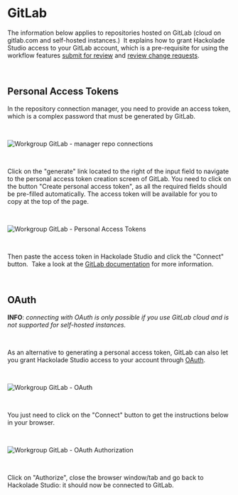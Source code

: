 # GitLab

The information below applies to repositories hosted on GitLab (cloud on gitlab.com and self-hosted instances.)&nbsp; It explains how to grant Hackolade Studio access to your GitLab account, which is a pre-requisite for using the workflow features [submit for review](<Submitforreview.md>) and [review change requests](<Reviewchangerequests.md>).

&nbsp;

## Personal Access Tokens

In the repository connection manager, you need to provide an access token, which is a complex password that must be generated by GitLab.

&nbsp;

![Workgroup GitLab - manager repo connections](<lib/Workgroup GitLab - manager repo connections.png>)

&nbsp;

Click on the "generate" link located to the right of the input field to navigate to the personal access token creation screen of GitLab. You need to click on the button "Create personal access token", as all the required fields should be pre-filled automatically. The access token will be available for you to copy at the top of the page.

&nbsp;

![Workgroup GitLab - Personal Access Tokens](<lib/Workgroup GitLab - Personal Access Tokens.png>)

&nbsp;

Then paste the access token in Hackolade Studio and click the "Connect" button.&nbsp; Take a look at the [GitLab documentation](<https://docs.gitlab.com/ee/user/profile/personal\_access\_tokens.html>) for more information.

&nbsp;

## OAuth

**INFO**: *connecting with OAuth is only possible if you use GitLab cloud and is not supported for self-hosted instances.*

&nbsp;

As an alternative to generating a personal access token, GitLab can also let you grant Hackolade Studio access to your account through [OAuth](<https://oauth.net/>).

&nbsp;

![Workgroup GitLab - OAuth](<lib/Workgroup GitLab - OAuth.png>)

&nbsp;

You just need to click on the "Connect" button to get the instructions below in your browser.

&nbsp;

![Workgroup GitLab - OAuth Authorization](<lib/Workgroup GitLab - OAuth Authorization.png>)

&nbsp;

Click on "Authorize", close the browser window/tab and go back to Hackolade Studio: it should now be connected to GitLab.

